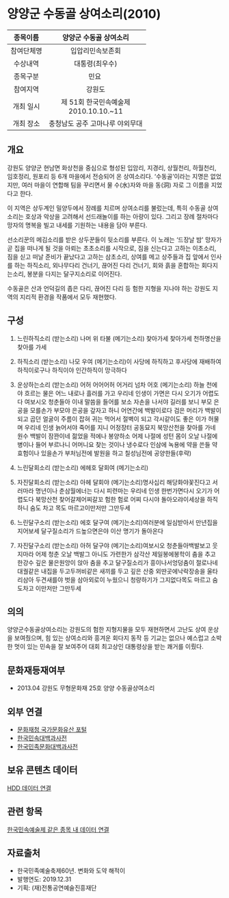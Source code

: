 # 양양군 수동골 상여소리(2010)

 | 	종목이름	 | 	양양군 수동골 상여소리	 |
 | :-------: | :-------: |
 | 	참여단체명	 | 	입압리민속보존회	 |
 | 	수상내역	 | 	대통령(최우수)	 |
 | 	종목구분	 | 	민요 	 |
 | 	참여지역	 | 	강원도	 |
 | 	개최 일시	 | 	제 51회 한국민속예술제	 <br/>2010.10.10.~11	 |
 | 	개최 장소	 | 	충청남도 공주 고마나루 야외무대	 |



## 개요 

강원도 양양군 현남면 화상천을 중심으로 형성된 입암리, 지경리, 상월천리, 하월천리, 임호정리, 원포리 등 6개 마을에서 전승되어 온 상여소리다. ‘수동골’이라는 지명은 없었지만, 여러 마을이 연합해 팀을 꾸리면서 물 수(水)자와 마을 동(洞) 자로 그 이름을 지었다고 한다. 

이 지역은 상두계인 밀양두에서 장례를 치르며 상여소리를 불렀는데, 특히 수동골 상여소리는 호상과 악상을 고려해서 선드래놀이를 하는 아량이 있다. 그리고 장례 절차마다 망자의 명복을 빌고 내세를 기원하는 내용을 담아 부른다. 

  선소리꾼의 메김소리를 받은 상두꾼들이 뒷소리를 부른다. 이 노래는 ‘드장날 밤' 망자가 곧 집을 떠나게 될 것을 아뢰는 초초소리를 시작으로, 짐을 신는다고 고하는 이초소리, 짐을 싣고 떠날 준비가 끝났다고 고하는 삼초소리, 상여를 메고 상주들과 집 앞에서 인사를 하는 하직소리, 외나무다리 건너기, 끊어진 다리 건너기, 회와 흙을 혼합하는 회다지는소리, 봉분을 다지는 달구지소리로 이어진다. 

  수동골은 산과 언덕길의 좁은 다리, 끊어진 다리 등 험한 지형을 지나야 하는 강원도 지역의 지리적 환경을 작품에서 모두 재현했다.

## 구성 

1. 느린하직소리
(받는소리) 나머 위 타불
(메기는소리) 찾아가세 찾아가세 천하명산을 찾아를 가세

2. 하직소리
(받는소리) 나모 우여
(메기는소리)이 사당에 하직하고 후사당에 재배하여
 하직이로구나 하직이야 인간하직이 망극하다

3. 운상하는소리
(받는소리) 어허 어어어허 어거리 넘차 어호
(메기는소리) 하늘 천에야 흐르는 물은 어느 내로나 흘러를 가고
우리네 인생이 가면은 다시 오기가 어렵도다
여보시오 청춘들아 이내 말씀을 들어를 보소
자손을 나서야 길러를 보니 부모 은공을 모를손가
부모야 은공을 갚자고 하니 어연간에 백발이로다
검은 머리가 백발이 되고 곱던 얼굴이 주름이 잡혀
귀는 먹어서 절벽이 되고 각시같이도 좋은 이가
허물며 우리네 인생 늙어서야 죽어를 지니
어정장터 공동묘지 북망산천을 찾아를 가네
원수 백발이 잠꽌이네 젊었을 적에나 봉양하소
어제 나절에 성턴 몸이 오날 나절에 병이나 들어
부르나니 어머니요 찾는 것이나 냉수로다
인삼에 녹용에 약을 쓴들 약효험이나 있을손가
부처님전에 발원을 하고 칠성님전에 공양한들(후략)

4. 느린달회소리
(받는소리) 에헤호 달회여
(메기는소리)

5. 자진달회소리
(받는소리) 아헤 달회야
(메기는소리)명사십리 해당화야꽃진다고 서러마라
명년이나 춘삼월에너는 다시 피련마는
우리네 인생 한번가면다시 오기가 어렵도다
북망산천 찾어갈제어찌갈꼬 험한 험로
어찌 다시야 돌아오랴이세상을 하직하니
숨도 차고 목도 마르고이만저만 그만두세

6. 느린달구소리
(받는소리) 에호 달구여
(메기는소리)여러분에 일심받아서 만년집을 지어보세
달구질소리가 드높으면은야 이산 명기가 돌아온다

7. 자진달구소리
(받는소리) 아허 달구야
(메기는소리)여보시오 청춘들아백발보고 웃지마라
어제 청춘 오날 백발그 아니도 가련한가
삼각산 제일봉에봉학이 춤을 추고
한강수 깊은 물은원앙이 앉아 춤을 추고
달구질소리가 흥이나서엉덩춤이 절로나네
대궐같은 내집을 두고두꺼비같은 새끼를 두고
깊은 산중 외딴곳에낙락장송을 울타리삼아
두견새를야 벗을 삼아외로이 누웠으니
청량하기가 그지없다목도 마르고 숨도차고
이만저만 그만두세


## 의의 

양양군수동골상여소리는 강원도의 험한 지형지물을 모두 재현하면서 고난도 상여 운상을 보여줬으며, 힘 있는 상여소리와 흥겨운 회다지 동작 등 기교는 없으나 예스럽고 소박한 멋이 있는 민속을 잘 보여주어 대회 최고상인 대통령상을 받는 쾌거를 이뤘다.

## 문화재등재여부 
- 2013.04 강원도 무형문화재 25호 양양 수동골상여소리

## 외부 연결
- [문화재청 국가문화유산 포털](http://www.heritage.go.kr/)
- [한국민속대백과사전](https://folkency.nfm.go.kr/)
- [한국민족문화대백과사전](http://encykorea.aks.ac.kr/)

## 보유 콘텐츠 데이터 

[HDD 데이터 연결](양양군수동골상여소리.md)

## 관련 항목 

[한국민속예술제 같은 종목 내 데이터 연결](양양군수동골상여소리.md)

## 자료출처 

- 한국민족예술축제60년. 변화와 도약 해적이 
- 발행연도: 2019.12.31 
- 기획: (재)전통공연예술진흥재단
